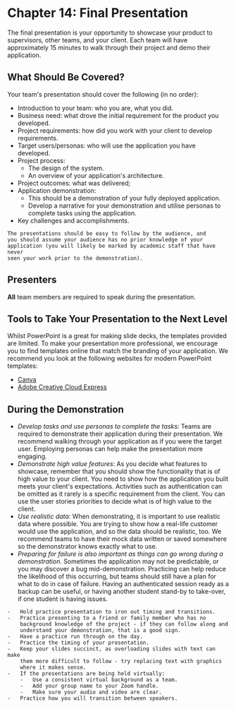# Chapter 14: Final Presentation

The final presentation is your opportunity to showcase your product to
supervisors, other teams, and your client. Each team will have
approximately 15 minutes to walk through their project and demo their
application.

## What Should Be Covered?

Your team's presentation should cover the following (in no order):

-   Introduction to your team: who you are, what you did.
-   Business need: what drove the initial requirement for the product
    you developed.
-   Project requirements: how did you work with your client to develop
    requirements.
-   Target users/personas: who will use the application you have
    developed.
-   Project process:
    -   The design of the system.
    -   An overview of your application's architecture.
-   Project outcomes: what was delivered;
-   Application demonstration:
    -   This should be a demonstration of your fully deployed
        application.
    -   Develop a narrative for your demonstration and utilise personas
        to complete tasks using the application.
-   Key challenges and accomplishments.


```{attention}
The presentations should be easy to follow by the audience, and
you should assume your audience has no prior knowledge of your
application (you will likely be marked by academic staff that have never
seen your work prior to the demonstration).
```

## Presenters

**All** team members are required to speak during the presentation.

## Tools to Take Your Presentation to the Next Level

Whilst PowerPoint is a great for making slide decks, the templates
provided are limited. To make your presentation more professional, we
encourage you to find templates online that match the branding of your
application. We recommend you look at the following websites for modern
PowerPoint templates:

- [Canva](https://www.canva.com/en_au/)
- [Adobe Creative Cloud Express](https://www.adobe.com/express/)

## During the Demonstration

-   *Develop tasks and use personas to complete the tasks:* Teams are
    required to demonstrate their application during their presentation.
    We recommend walking through your application as if you were the
    target user. Employing personas can help make the presentation more
    engaging.
-   *Demonstrate high value features*: As you decide what features to
    showcase, remember that you should show the functionality that is of
    high value to your client. You need to show how the application you
    built meets your client's expectations. Activities such as
    authentication can be omitted as it rarely is a specific requirement
    from the client. You can use the user stories priorities to decide
    what is of high value to the client.
-   *Use realistic data:* When demonstrating, it is important to use
    realistic data where possible. You are trying to show how a
    real-life customer would use the application, and so the data should
    be realistic, too. We recommend teams to have their mock data
    written or saved somewhere so the demonstrator knows exactly what to
    use.
-   *Preparing for failure is also important as things can go wrong
    during a demonstration.* Sometimes the application may not be
    predictable, or you may discover a bug mid-demonstration. Practicing
    can help reduce the likelihood of this occurring, but teams should
    still have a plan for what to do in case of failure. Having an
    authenticated session ready as a backup can be useful, or having
    another student stand-by to take-over, if one student is having
    issues.

```{tip}
-   Hold practice presentation to iron out timing and transitions.
-   Practice presenting to a friend or family member who has no
    background knowledge of the project - if they can follow along and
    understand your demonstration, that is a good sign.
-   Have a practice run through on the day.
-   Practice the timing of your presentation.
-   Keep your slides succinct, as overloading slides with text can make
    them more difficult to follow - try replacing text with graphics
    where it makes sense.
-   If the presentations are being held virtually:
    -   Use a consistent virtual background as a team.
    -   Add your group name to your Zoom handle.
    -   Make sure your audio and video are clear.
-   Practice how you will transition between speakers.

```
